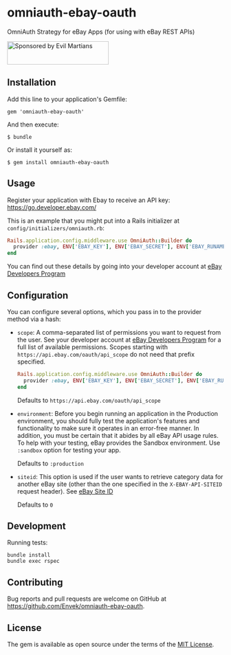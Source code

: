 # omniauth-ebay-oauth

OmniAuth Strategy for eBay Apps (for using with eBay REST APIs)

<a href="https://evilmartians.com/?utm_source=omniauth-ebay-oauth&utm_campaign=project_page">
<img src="https://evilmartians.com/badges/sponsored-by-evil-martians.svg" alt="Sponsored by Evil Martians" width="236" height="54">
</a>


## Installation

Add this line to your application's Gemfile:

    gem 'omniauth-ebay-oauth'

And then execute:

    $ bundle

Or install it yourself as:

    $ gem install omniauth-ebay-oauth

## Usage

Register your application with Ebay to receive an API key: https://go.developer.ebay.com/

This is an example that you might put into a Rails initializer at `config/initializers/omniauth.rb`:

```ruby
Rails.application.config.middleware.use OmniAuth::Builder do
  provider :ebay, ENV['EBAY_KEY'], ENV['EBAY_SECRET'], ENV['EBAY_RUNAME']
end
```

You can find out these details by going into your developer account at [eBay Developers Program](https://developer.ebay.com/DevZone/account/)


## Configuration

You can configure several options, which you pass in to the provider method via a hash:
* `scope`: A comma-separated list of permissions you want to request from the user. See your developer account at [eBay Developers Program](https://developer.ebay.com/DevZone/account/) for a full list of available permissions.
Scopes starting with `https://api.ebay.com/oauth/api_scope` do not need that prefix specified.

    ```ruby
    Rails.application.config.middleware.use OmniAuth::Builder do
      provider :ebay, ENV['EBAY_KEY'], ENV['EBAY_SECRET'], ENV['EBAY_RUNAME'], scope: ["sell.marketing", "sell.account.readonly"]
    end
    ```

    Defaults to `https://api.ebay.com/oauth/api_scope`

* `environment`: Before you begin running an application in the Production environment, you should fully test the application's features and functionality to make sure it operates in an error-free manner. In addition, you must be certain that it abides by all eBay API usage rules. To help with your testing, eBay provides the Sandbox environment. Use `:sandbox` option for testing your app.

    Defaults to `:production`

* `siteid`: This option is used if the user wants to retrieve category data for another eBay site (other than the one specified in the `X-EBAY-API-SITEID` request header). See [eBay Site ID](https://developer.ebay.com/devzone/merchandising/docs/concepts/siteidtoglobalid.html)

    Defaults to `0`

## Development

Running tests:

```
bundle install
bundle exec rspec
```

## Contributing

Bug reports and pull requests are welcome on GitHub at https://github.com/Envek/omniauth-ebay-oauth.


## License

The gem is available as open source under the terms of the [MIT License](http://opensource.org/licenses/MIT).
